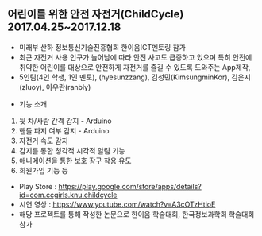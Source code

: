 ## 어린이를 위한 안전 자전거(ChildCycle) 2017.04.25~2017.12.18

- 미래부 산하 정보통신기술진흥협회 한이음ICT멘토링 참가
- 최근 자전거 사용 인구가 늘어남에 따라 안전 사고도 급증하고 있으며 특히 안전에 취약한 어린이를 대상으로 안전하게 자전거를 즐길 수 있도록 도와주는 App제작, 
- 5인팀(4인 학생, 1인 멘토), (hyesunzzang), 김성민(KimsungminKor), 김은지(zluoy), 이우란(ranbly)

*  기능 소개
1. 뒷 차/사람 간격 감지 - Arduino
2. 핸들 파지 여부 감지 - Arduino
3. 자전거 속도 감지
4. 감지를 통한 청각적 시각적 알림 기능
5. 애니메이션을 통한 보호 장구 착용 유도
6. 회원가입 기능 등

- Play Store : https://play.google.com/store/apps/details?id=com.ccgirls.knu.childcycle
- 시연 영상 : https://www.youtube.com/watch?v=A3cOTzHtioE
- 해당 프로젝트를 통해 작성한 논문으로 한이음 학술대회, 한국정보과학회 학술대회 참가
